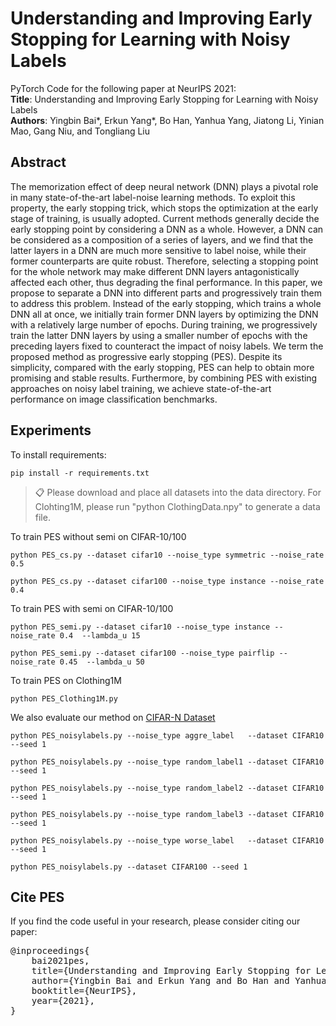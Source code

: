 # Understanding and Improving Early Stopping for Learning with Noisy Labels

PyTorch Code for the following paper at NeurIPS 2021:\
<b>Title</b>: Understanding and Improving Early Stopping for Learning with Noisy Labels \
<b>Authors</b>: Yingbin Bai*, Erkun Yang*, Bo Han, Yanhua Yang, Jiatong Li, Yinian Mao, Gang Niu, and Tongliang Liu


## Abstract

The memorization effect of deep neural network (DNN) plays a pivotal role in many state-of-the-art label-noise learning methods. To exploit this property, the early stopping trick, which stops the optimization at the early stage of training, is usually adopted. Current methods generally decide the early stopping point by considering a DNN as a whole. However, a DNN can be considered as a composition of a series of layers, and we find that the latter layers in a DNN are much more sensitive to label noise, while their former counterparts are quite robust. Therefore, selecting a stopping point for the whole network may make different DNN layers antagonistically affected each other, thus degrading the final performance. In this paper, we propose to separate a DNN into different parts and progressively train them to address this problem. Instead of the early stopping, which trains a whole DNN all at once, we initially train former DNN layers by optimizing the DNN with a relatively large number of epochs. During training, we progressively train the latter DNN layers by using a smaller number of epochs with the preceding layers fixed to counteract the impact of noisy labels. We term the proposed method as progressive early stopping (PES). Despite its simplicity, compared with the early stopping, PES can help to obtain more promising and stable results. Furthermore, by combining PES with existing approaches on noisy label training, we achieve state-of-the-art performance on image classification benchmarks.


## Experiments

To install requirements:

```setup
pip install -r requirements.txt
```

> 📋 Please download and place all datasets into the data directory. For Clohting1M, please run "python ClothingData.npy" to generate a data file.

To train PES without semi on CIFAR-10/100

```
python PES_cs.py --dataset cifar10 --noise_type symmetric --noise_rate 0.5
```

```
python PES_cs.py --dataset cifar100 --noise_type instance --noise_rate 0.4
```

To train PES with semi on CIFAR-10/100

```
python PES_semi.py --dataset cifar10 --noise_type instance --noise_rate 0.4  --lambda_u 15
```

```
python PES_semi.py --dataset cifar100 --noise_type pairflip --noise_rate 0.45  --lambda_u 50
```

To train PES on Clothing1M

```train Clothing1M
python PES_Clothing1M.py
```

We also evaluate our method on [CIFAR-N Dataset](http://www.noisylabels.com/)

```
python PES_noisylabels.py --noise_type aggre_label   --dataset CIFAR10 --seed 1
```

```
python PES_noisylabels.py --noise_type random_label1 --dataset CIFAR10 --seed 1
```

```
python PES_noisylabels.py --noise_type random_label2 --dataset CIFAR10 --seed 1
```

```
python PES_noisylabels.py --noise_type random_label3 --dataset CIFAR10 --seed 1
```

```
python PES_noisylabels.py --noise_type worse_label   --dataset CIFAR10 --seed 1
```

```
python PES_noisylabels.py --dataset CIFAR100 --seed 1
```


## Cite PES
If you find the code useful in your research, please consider citing our paper:

<pre>
@inproceedings{
    bai2021pes,
    title={Understanding and Improving Early Stopping for Learning with Noisy Labels},
    author={Yingbin Bai and Erkun Yang and Bo Han and Yanhua Yang and Jiatong Li and Yinian Mao and Gang Niu and Tongliang Liu},
    booktitle={NeurIPS},
    year={2021},
}
</pre>
